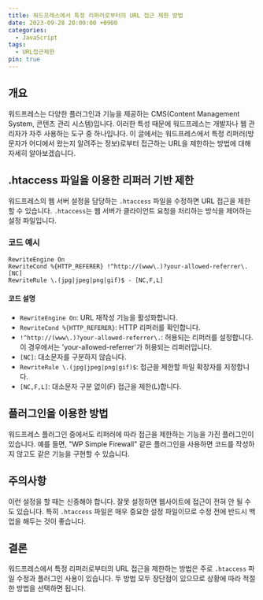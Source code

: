 ```yaml
---
title: 워드프레스에서 특정 리퍼러로부터의 URL 접근 제한 방법
date: 2023-09-28 20:00:00 +0900
categories:
  - JavaScript
tags:
  - URL접근제한
pin: true
---
```


## 개요

워드프레스는 다양한 플러그인과 기능을 제공하는 CMS(Content Management System, 콘텐츠 관리 시스템)입니다. 이러한 특성 때문에 워드프레스는 개발자나 웹 관리자가 자주 사용하는 도구 중 하나입니다. 이 글에서는 워드프레스에서 특정 리퍼러(방문자가 어디에서 왔는지 알려주는 정보)로부터 접근하는 URL을 제한하는 방법에 대해 자세히 알아보겠습니다.

## .htaccess 파일을 이용한 리퍼러 기반 제한

워드프레스의 웹 서버 설정을 담당하는 `.htaccess` 파일을 수정하면 URL 접근을 제한할 수 있습니다. `.htaccess`는 웹 서버가 클라이언트 요청을 처리하는 방식을 제어하는 설정 파일입니다.

### 코드 예시

```
RewriteEngine On
RewriteCond %{HTTP_REFERER} !^http://(www\.)?your-allowed-referrer\. [NC]
RewriteRule \.(jpg|jpeg|png|gif)$ - [NC,F,L]
```

#### 코드 설명

- `RewriteEngine On`: URL 재작성 기능을 활성화합니다.
- `RewriteCond %{HTTP_REFERER}`: HTTP 리퍼러를 확인합니다.
- `!^http://(www\.)?your-allowed-referrer\.`: 허용되는 리퍼러를 설정합니다. 이 경우에서는 'your-allowed-referrer'가 허용되는 리퍼러입니다.
- `[NC]`: 대소문자를 구분하지 않습니다.
- `RewriteRule \.(jpg|jpeg|png|gif)$`: 접근을 제한할 파일 확장자를 지정합니다.
- `[NC,F,L]`: 대소문자 구분 없이(F) 접근을 제한(L)합니다.

## 플러그인을 이용한 방법

워드프레스 플러그인 중에서도 리퍼러에 따라 접근을 제한하는 기능을 가진 플러그인이 있습니다. 예를 들면, "WP Simple Firewall" 같은 플러그인을 사용하면 코드를 작성하지 않고도 같은 기능을 구현할 수 있습니다.

## 주의사항

이런 설정을 할 때는 신중해야 합니다. 잘못 설정하면 웹사이트에 접근이 전혀 안 될 수도 있습니다. 특히 `.htaccess` 파일은 매우 중요한 설정 파일이므로 수정 전에 반드시 백업을 해두는 것이 좋습니다.

## 결론

워드프레스에서 특정 리퍼러로부터의 URL 접근을 제한하는 방법은 주로 `.htaccess` 파일 수정과 플러그인 사용이 있습니다. 두 방법 모두 장단점이 있으므로 상황에 따라 적절한 방법을 선택하면 됩니다.